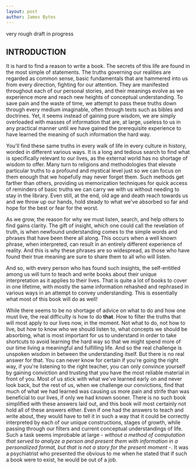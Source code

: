 ```yaml
---
layout: post
author: James Bytes
---
```


very rough draft in progress

## INTRODUCTION

It is hard to find a reason to write a book. The secrets of this life are found in the most simple of statements. The truths governing our realities are regarded as common sense, basic fundamentals that are hammered into us from every direction,  fighting for our attention. They are manifested throughout each of our personal stories, and their meanings evolve as we experience more and reach new heights of conceptual understanding. To save pain and the waste of time, we attempt to pass these truths down through every medium imaginable, often through texts such as bibles and doctrines. Yet, it seems instead of gaining pure wisdom, we are simply overloaded with masses of information that are, at large, useless to us in any practical manner until we have gained the prerequisite experience to have learned the meaning of such information the hard way.

You'll find these same truths in every walk of life in every culture in history, worded in different various ways. It is a long and tedious search to find what is specifically relevant to our lives, as the external world has no shortage of wisdom to offer. Many turn to religions and methodologies that elevate particular truths to a profound and mystical level just so we can focus on them enough that we hopefully may never forget them. Such methods get farther than others, providing us memorization techniques for quick access of reminders of basic truths we can carry we with us without needing to stay in the library. Even still, at the end, old age and death reach towards us and we throw up our hands, hold steady to what we've absorbed so far and hope for the best or fear for the worst.

As we grow, the reason for why we must listen, search, and help others to find gains clarity. The gift of insight, which one could call the revelation of truth, is when newfound understanding comes to the simple words and phrases that have been there all along. This occurs when a well known phrase, when interpreted, can result in an entirely different experience of reality. And this is why these phrases are so widespread, as those who have found their true meaning are sure to share them to all who will listen.

And so, with every person who has found such insights, the self-entitled among us will turn to teach and write books about their unique interpretation as it applies to their lives. That is quite a lot of books to cover in one lifetime, with mostly the same information rehashed and rephrased in various ways in an attempt to convey understanding. This is essentially what most of this book will do as well!

While there seems to be no shortage of advice on what to do and how one must live, the real difficulty is how to do **that**. How to filter the truths that will most apply to our lives now, in the moment. Not what to do, not how to live, but how to know who we should listen to, what concepts we should be absorbing, what is most important for us to understand in order to take shortcuts to avoid learning the hard way so that we might spend more of our time living a meaningful and fulfilling life. And so the real challenge is unspoken wisdom in between the understanding itself. But there is no real answer for that. You can never know for certain if you're going the right way, if you're listening to the right teacher, you can only convince yourself by gaining conviction and trusting that you have the most reliable material in front of you. Most of us stick with what we've learned early on and never look back, but the rest of us, when we challenge our convictions, find that much of what we had learned was causing us more pain and strife than was beneficial to our lives, if only we had known sooner. There is no such book simplified with these answers laid out, and this book will most certainly not hold all of these answers either. Even if one had the answers to teach and write about, they would have to tell it in such a way that it could be correctly interpreted by each of our unique constructions, stages of growth, while passing through our filters and current conceptual understandings of life. Such a task seems improbable at large - *without a method of computation that served to analyze a person and present them with information in a personalized format, but that is not a story for the present moment* -. It was a psychiatrist who presented the obvious to me when he stated that if such a book were to exist, he would be out of a job.

<!--
So what is there to do? Why even write a book if it cannot fulfill the role of completing this grand task? ... well...

...
 With all these books and religions that cover the same secrets, I have not found a book that lays it out plain as day, without a story to believe in or a code to follow. There is usually an agenda. In other cases, some books carry such profound insights that they can't even be taken in all in one read!

 I have not found a book that lays out the simple important truths of life, as a father would bestow upon his daughter, in a manner that is straightforward and without any specific 'conviction' or required belief system. In other words, I aim to write a book that is universally accessible to all walks of life.
 And so here is yet another book I will never finish writing.

..............
and goodness gratious...
...................













<!--

Unfortunately religion and even spirituality can lose its value and become repetition, no longer revealing truth but leaving us in a perpetual limbo, somewhere on the elevator level 46, occasionally rising up to 47. Then, aware that we are not as satisfied as we should be, we decide that we must not be focusing hard enough on our textbooks, that we must have more conviction, more faith, more belief if we are to reach level 47, believing that the story is the point of it all instead of what is found in the story.

<!--
Before we might become distracted by them, religions when used properly help us along our way. They provide us memorization techniques for quick access of reminders of basic truths, and also provide us with something far more important, something also found in life experience.   

And yet, the information is scattered about all across the globe. For an example of a simple truth without much depth, among the homeless in America you can find nearly every person saying, "You don't talk about Fight Club", or even more commonly, "What were you talking about?". In that world, the value of looking out for another by not betraying each other is not only recognized, it can actually be felt as a type of caring for another that you do not even know. I use this abstract example because it minor and flawed and not among the truths this book is about.
-->
